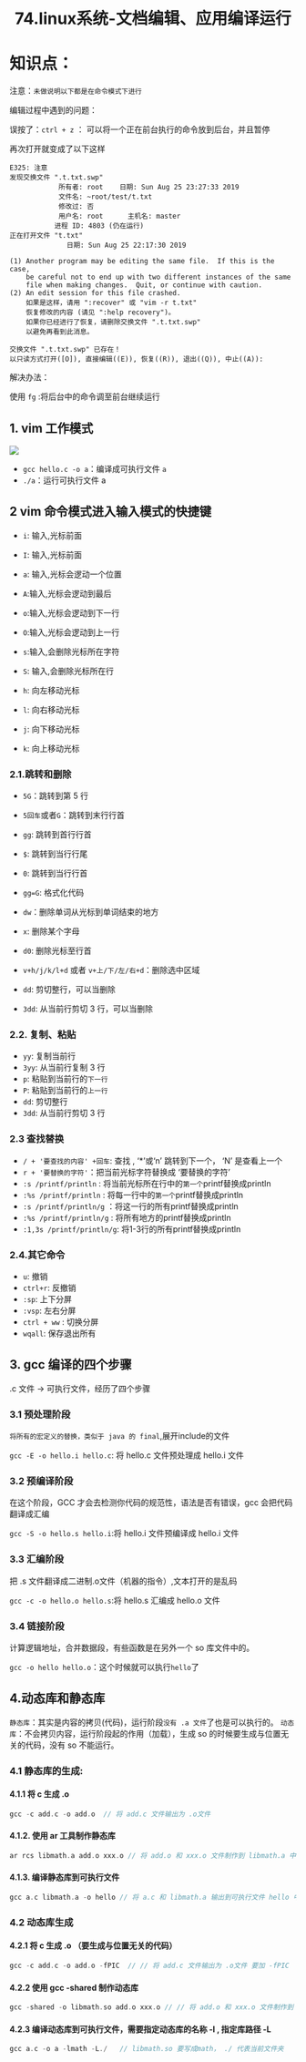 # <center>74.linux系统-文档编辑、应用编译运行<center>


# 知识点：

注意：`未做说明以下都是在命令模式下进行`

编辑过程中遇到的问题：

误按了：`ctrl + z` ： 可以将一个正在前台执行的命令放到后台，并且暂停

再次打开就变成了以下这样

```
E325: 注意
发现交换文件 ".t.txt.swp"
            所有者: root    日期: Sun Aug 25 23:27:33 2019
            文件名: ~root/test/t.txt
            修改过: 否
            用户名: root      主机名: master
           进程 ID: 4803 (仍在运行)
正在打开文件 "t.txt"
              日期: Sun Aug 25 22:17:30 2019

(1) Another program may be editing the same file.  If this is the case,
    be careful not to end up with two different instances of the same
    file when making changes.  Quit, or continue with caution.
(2) An edit session for this file crashed.
    如果是这样，请用 ":recover" 或 "vim -r t.txt"
    恢复修改的内容 (请见 ":help recovery")。
    如果你已经进行了恢复，请删除交换文件 ".t.txt.swp"
    以避免再看到此消息。

交换文件 ".t.txt.swp" 已存在！
以只读方式打开([O]), 直接编辑((E)), 恢复((R)), 退出((Q)), 中止((A)):
```

解决办法：

使用 `fg` :将后台中的命令调至前台继续运行
         

## 1. vim 工作模式

![](../pic/74.vim三种工作模式.png)

- `gcc hello.c -o a`：编译成可执行文件 `a`
- `./a`：运行可执行文件 a

## 2 vim 命令模式进入输入模式的快捷键
- `i`: 输入,光标前面
- `I`: 输入,光标前面
- `a`: 输入,光标会逻动一个位置
- `A`:输入,光标会逻动到最后
- `o`:输入,光标会逻动到下一行
- `O`:输入,光标会逻动到上一行
- `s`:输入,会删除光标所在字符
- `S`: 输入,会删除光标所在行

- `h`: 向左移动光标
- `l`: 向右移动光标
- `j`: 向下移动光标
- `k`: 向上移动光标

### 2.1.跳转和删除

- `5G`：跳转到第 5 行
- `5回车`或者`G`：跳转到末行行首
- `gg`: 跳转到首行行首
- `$`: 跳转到当行行尾
- `0`: 跳转到当行行首
- `gg=G`: 格式化代码

- `dw`：删除单词从光标到单词结束的地方
- `x`: 删除某个字母
- `d0`: 删除光标至行首
- `v+h/j/k/l+d` 或者 `v+上/下/左/右+d`：删除选中区域
- `dd`: 剪切整行，可以当删除
- `3dd`: 从当前行剪切 3 行，可以当删除

### 2.2. 复制、粘贴
- `yy`: 复制当前行
- `3yy`: 从当前行复制 3 行
- `p`: 粘贴到当前行的`下一行`
- `P`: 粘贴到当前行的`上一行`
- `dd`: 剪切整行
- `3dd`: 从当前行剪切 3 行

### 2.3 查找替换
- `/ + '要查找的内容' +回车`:  查找 , ‘*’或‘n’ 跳转到下一个， ‘N’ 是查看上一个
- `r + '要替换的字符'`：把当前光标字符替换成 ‘要替换的字符’
- `:s /printf/println` : 将当前光标所在行中的`第一个`printf替换成println
- `:%s /printf/println` : 将每一行中的`第一个`printf替换成println
- `:s /printf/println/g` ：将这一行的所有printf替换成println
- `:%s /printf/println/g` : 将所有地方的printf替换成println
- `:1,3s /printf/println/g`: 将1-3行的所有printf替换成println

### 2.4.其它命令
- `u`: 撤销
- `ctrl+r`: 反撤销
- `:sp`: 上下分屏
- `:vsp`: 左右分屏
- `ctrl + ww` : 切换分屏
- `wqall`: 保存退出所有

## 3. gcc 编译的四个步骤
.c 文件 -> 可执行文件，经历了四个步骤

### 3.1 预处理阶段

`将所有的宏定义的替换，类似于 java 的 final`,展开include的文件 

`gcc -E -o hello.i hello.c`: 将 hello.c 文件预处理成 hello.i 文件

### 3.2 预编译阶段

在这个阶段，GCC 才会去检测你代码的规范性，语法是否有错误，gcc 会把代码翻译成汇编

`gcc -S -o hello.s hello.i`:将 hello.i 文件预编译成 hello.i 文件

### 3.3 汇编阶段
把 .s 文件翻译成二进制.o文件（机器的指令）,文本打开的是乱码

`gcc -c -o hello.o hello.s`:将 hello.s 汇编成 hello.o 文件

### 3.4 链接阶段
计算逻辑地址，合并数据段，有些函数是在另外一个 so 库文件中的。

`gcc -o hello hello.o`：这个时候就可以执行`hello`了

## 4.动态库和静态库
`静态库`：其实是内容的拷贝(代码)，运行阶段`没有 .a 文件`了也是可以执行的。
`动态库`：不会拷贝内容，运行阶段起的作用（加载），生成 so 的时候要生成与位置无关的代码，没有 so 不能运行。

### 4.1 静态库的生成:
#### 4.1.1 将 c 生成 .o 

```c++
gcc -c add.c -o add.o  // 将 add.c 文件输出为 .o文件
```

#### 4.1.2. 使用 ar 工具制作静态库

```c++
ar rcs libmath.a add.o xxx.o // 将 add.o 和 xxx.o 文件制作到 libmath.a 中
```

#### 4.1.3. 编译静态库到可执行文件

```c++
gcc a.c libmath.a -o hello // 将 a.c 和 libmath.a 输出到可执行文件 hello 中
```


### 4.2 动态库生成

#### 4.2.1 将 c 生成 .o （要生成与位置无关的代码）

```c++
gcc -c add.c -o add.o -fPIC  // // 将 add.c 文件输出为 .o文件 要加 -fPIC
```

#### 4.2.2 使用 gcc -shared 制作动态库

```c++
gcc -shared -o libmath.so add.o xxx.o // // 将 add.o 和 xxx.o 文件制作到 libmath.so 中
```

#### 4.2.3 编译动态库到可执行文件，需要指定动态库的名称 -l , 指定库路径 -L

```c++
gcc a.c -o a -lmath -L./   // libmath.so 要写成math， ./ 代表当前文件夹
```



